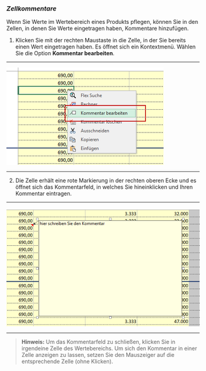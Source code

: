 ### *Zellkommentare*
Wenn Sie Werte im Wertebereich eines Produkts pflegen, können Sie in den Zellen, in denen Sie Werte eingetragen haben, Kommentare hinzufügen.

1) Klicken Sie mit der rechten Maustaste in die Zelle, in der Sie bereits einen Wert eingetragen haben. Es öffnet sich ein Kontextmenü. Wählen Sie die Option **Kommentar bearbeiten**.

---
![](/Pictures/Excel-Client/Datenerfassung/Zellkommentare/zellkommentare_1.png)

---

2) Die Zelle erhält eine rote Markierung in der rechten oberen Ecke und es öffnet sich das Kommentarfeld, in welches Sie hineinklicken und Ihren Kommentar eintragen.

---
![](/Pictures/Excel-Client/Datenerfassung/Zellkommentare/zellkommentare_2.png)

---

> **Hinweis:** Um das Kommentarfeld zu schließen, klicken Sie in irgendeine Zelle des Wertebereichs. Um sich den Kommentar in einer Zelle anzeigen zu lassen, setzen Sie den Mauszeiger auf die entsprechende Zelle (ohne Klicken).